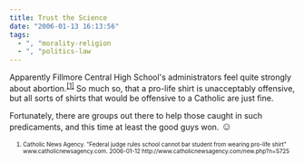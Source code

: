 ```yaml
---
title: Trust the Science
date: "2006-01-13 16:13:56"
tags:
  - ", "morality-religion
  - ", "politics-law
---
```


<p>Apparently Fillmore Central High School's administrators feel quite strongly about abortion.<sup><a href="http://www.catholicnewsagency.com/new.php?n=5725" title="Federal judge rules school cannot bar student from wearing pro-life shirt">[1]</a></sup> So much so, that a pro-life shirt is unacceptably offensive, but all sorts of shirts that would be offensive to a Catholic are just fine.</p>  <p>Fortunately, there are groups out there to help those caught in such predicaments, and this time at least the good guys won. <font size="+1">&#x263a;</font></p>  <ol><font size="-2"><li><font size="-2">Catholic News Agency. "Federal judge rules school cannot bar student from wearing pro-life shirt" www.catholicnewsagency.com. 2006-01-12 http://www.catholicnewsagency.com/new.php?n=5725 </font></li></font></ol>

